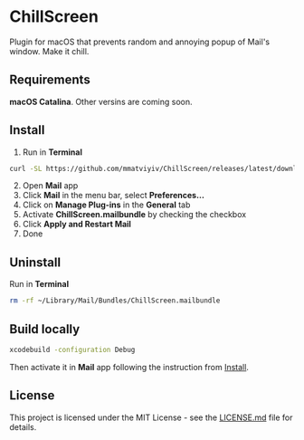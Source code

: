 # ChillScreen

Plugin for macOS that prevents random and annoying popup of Mail's window. Make it chill.

## Requirements

**macOS Catalina**. Other versins are coming soon.

## Install

1. Run in **Terminal**
```bash
curl -SL https://github.com/mmatviyiv/ChillScreen/releases/latest/download/ChillScreen.mailbundle.zip | tar -xf - -C ~/Library/Mail/Bundles
```
2. Open **Mail** app
3. Click **Mail** in the menu bar, select **Preferences…**
4. Click on **Manage Plug-ins** in the **General** tab
5. Activate **ChillScreen.mailbundle** by checking the checkbox
6. Click **Apply and Restart Mail**
7. Done

## Uninstall

Run in **Terminal**
```bash
rm -rf ~/Library/Mail/Bundles/ChillScreen.mailbundle
```

## Build locally

```bash
xcodebuild -configuration Debug
```

Then activate it in **Mail** app following the instruction from [Install](#Install).

## License

This project is licensed under the MIT License - see the [LICENSE.md](LICENSE.md) file for details.
